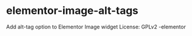 # elementor-image-alt-tags
 Add alt-tag option to Elementor Image widget
 License: GPLv2
 -elementor
